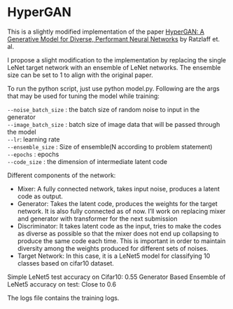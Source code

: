 HyperGAN
=============

This is a slightly modified implementation of the paper [HyperGAN: A Generative Model for Diverse, Performant Neural Networks](https://arxiv.org/pdf/1901.11058) by Ratzlaff et. al.

I propose a slight modification to the implementation by replacing the single LeNet target network with an ensemble of LeNet networks. The ensemble size can be set to 1 to align with the original paper.

To run the python script, just use python model.py.
Following are the args that may be used for tuning the model while training:

```--noise_batch_size``` : the batch size of random noise to input in the generator
<br>
```--image_batch_size``` : batch size of image data that will be passed through the model
<br>
```--lr```: learning rate
<br>
```--ensemble_size``` : Size of ensemble(N according to problem statement)
<br>
```--epochs``` : epochs
<br>
```--code_size``` : the dimension of intermediate latent code

Different components of the network:

* Mixer: A fully connected network, takes input noise, produces a latent code as output.
* Generator: Takes the latent code, produces the weights for the target network. It is also
fully connected as of now. I’ll work on replacing mixer and generator with transformer for
the next submission
* Discriminator: It takes latent code as the input, tries to make the codes as diverse as
possible so that the mixer does not end up collapsing to produce the same code each
time. This is important in order to maintain diversity among the weights produced for
different sets of noises.
* Target Network: In this case, it is a LeNet5 model for classifying 10 classes based on
cifar10 dataset.

Simple LeNet5 test accuracy on Cifar10: 0.55
Generator Based Ensemble of LeNet5 accuracy on test: Close to 0.6

The logs file contains the training logs.